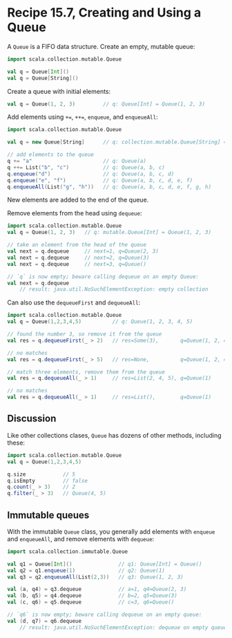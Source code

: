 # Recipe 15.7, Creating and Using a Queue


A `Queue` is a FIFO data structure. Create an empty, mutable queue:

```scala
import scala.collection.mutable.Queue

val q = Queue[Int]()
val q = Queue[String]()
```

Create a queue with initial elements:

```scala
val q = Queue(1, 2, 3)         // q: Queue[Int] = Queue(1, 2, 3)
```

Add elements using `+=`, `++=`, `enqueue`, and `enqueueAll`:

```scala
import scala.collection.mutable.Queue

val q = new Queue[String]      // q: collection.mutable.Queue[String] = Queue()

// add elements to the queue
q += "a"                       // q: Queue(a)
q ++= List("b", "c")           // q: Queue(a, b, c)
q.enqueue("d")                 // q: Queue(a, b, c, d)
q.enqueue("e", "f")            // q: Queue(a, b, c, d, e, f)
q.enqueueAll(List("g", "h"))   // q: Queue(a, b, c, d, e, f, g, h)
```

New elements are added to the end of the queue.

Remove elements from the head using `dequeue`:

```scala
import scala.collection.mutable.Queue
val q = Queue(1, 2, 3)   // q: mutable.Queue[Int] = Queue(1, 2, 3)

// take an element from the head of the queue
val next = q.dequeue     // next=1, q=Queue(2, 3)
val next = q.dequeue     // next=2, q=Queue(3)
val next = q.dequeue     // next=3, q=Queue()

// `q` is now empty; beware calling dequeue on an empty Queue:
val next = q.dequeue
    // result: java.util.NoSuchElementException: empty collection
```

Can also use the `dequeueFirst` and `dequeueAll`:

```scala
import scala.collection.mutable.Queue
val q = Queue(1,2,3,4,5)          // q: Queue(1, 2, 3, 4, 5)

// found the number 3, so remove it from the queue
val res = q.dequeueFirst(_ > 2)   // res=Some(3),       q=Queue(1, 2, 4, 5)

// no matches
val res = q.dequeueFirst(_ > 5)   // res=None,          q=Queue(1, 2, 4, 5)

// match three elements, remove them from the queue
val res = q.dequeueAll(_ > 1)     // res=List(2, 4, 5), q=Queue(1)

// no matches
val res = q.dequeueAll(_ > 1)     // res=List(),        q=Queue(1)
```


## Discussion

Like other collections clases, `Queue` has dozens of other methods, including these:

```scala
import scala.collection.mutable.Queue
val q = Queue(1,2,3,4,5)

q.size            // 5
q.isEmpty         // false
q.count(_ > 3)    // 2
q.filter(_ > 3)   // Queue(4, 5)
```



## Immutable queues

With the immutable `Queue` class, you generally add elements with `enqueue` and `enqueueAll`, and remove elements with `dequeue`:

```scala
import scala.collection.immutable.Queue

val q1 = Queue[Int]()               // q1: Queue[Int] = Queue()
val q2 = q1.enqueue(1)              // q2: Queue(1)
val q3 = q2.enqueueAll(List(2,3))   // q3: Queue(1, 2, 3)

val (a, q4) = q3.dequeue            // a=1, q4=Queue(2, 3)
val (b, q5) = q4.dequeue            // b=2, q5=Queue(3)
val (c, q6) = q5.dequeue            // c=3, q6=Queue()

// `q6` is now empty; beware calling dequeue on an empty queue:
val (d, q7) = q6.dequeue
    // result: java.util.NoSuchElementException: dequeue on empty queue
```




